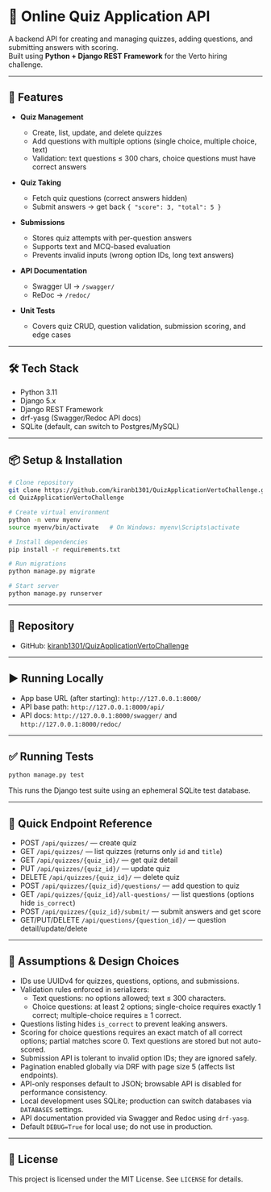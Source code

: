 # 🎯 Online Quiz Application API

A backend API for creating and managing quizzes, adding questions, and submitting answers with scoring.  
Built using **Python + Django REST Framework** for the Verto hiring challenge.

---

## 🚀 Features

- **Quiz Management**
  - Create, list, update, and delete quizzes
  - Add questions with multiple options (single choice, multiple choice, text)
  - Validation: text questions ≤ 300 chars, choice questions must have correct answers

- **Quiz Taking**
  - Fetch quiz questions (correct answers hidden)
  - Submit answers → get back `{ "score": 3, "total": 5 }`

- **Submissions**
  - Stores quiz attempts with per-question answers
  - Supports text and MCQ-based evaluation
  - Prevents invalid inputs (wrong option IDs, long text answers)

- **API Documentation**
  - Swagger UI → `/swagger/`
  - ReDoc → `/redoc/`

- **Unit Tests**
  - Covers quiz CRUD, question validation, submission scoring, and edge cases

---

## 🛠️ Tech Stack

- Python 3.11
- Django 5.x
- Django REST Framework
- drf-yasg (Swagger/Redoc API docs)
- SQLite (default, can switch to Postgres/MySQL)

---

## 📦 Setup & Installation

```bash
# Clone repository
git clone https://github.com/kiranb1301/QuizApplicationVertoChallenge.git
cd QuizApplicationVertoChallenge

# Create virtual environment
python -m venv myenv
source myenv/bin/activate   # On Windows: myenv\Scripts\activate

# Install dependencies
pip install -r requirements.txt

# Run migrations
python manage.py migrate

# Start server
python manage.py runserver
```

---

## 🔗 Repository

- GitHub: [kiranb1301/QuizApplicationVertoChallenge](https://github.com/kiranb1301/QuizApplicationVertoChallenge)

---

## ▶️ Running Locally

- App base URL (after starting): `http://127.0.0.1:8000/`
- API base path: `http://127.0.0.1:8000/api/`
- API docs: `http://127.0.0.1:8000/swagger/` and `http://127.0.0.1:8000/redoc/`

---

## ✅ Running Tests

```bash
python manage.py test
```

This runs the Django test suite using an ephemeral SQLite test database.

---

## 🔌 Quick Endpoint Reference

- POST `/api/quizzes/` — create quiz
- GET `/api/quizzes/` — list quizzes (returns only `id` and `title`)
- GET `/api/quizzes/{quiz_id}/` — get quiz detail
- PUT `/api/quizzes/{quiz_id}/` — update quiz
- DELETE `/api/quizzes/{quiz_id}/` — delete quiz
- POST `/api/quizzes/{quiz_id}/questions/` — add question to quiz
- GET `/api/quizzes/{quiz_id}/all-questions/` — list questions (options hide `is_correct`)
- POST `/api/quizzes/{quiz_id}/submit/` — submit answers and get score
- GET/PUT/DELETE `/api/questions/{question_id}/` — question detail/update/delete

---

## 🧠 Assumptions & Design Choices

- IDs use UUIDv4 for quizzes, questions, options, and submissions.
- Validation rules enforced in serializers:
  - Text questions: no options allowed; text ≤ 300 characters.
  - Choice questions: at least 2 options; single-choice requires exactly 1 correct; multiple-choice requires ≥ 1 correct.
- Questions listing hides `is_correct` to prevent leaking answers.
- Scoring for choice questions requires an exact match of all correct options; partial matches score 0. Text questions are stored but not auto-scored.
- Submission API is tolerant to invalid option IDs; they are ignored safely.
- Pagination enabled globally via DRF with page size 5 (affects list endpoints).
- API-only responses default to JSON; browsable API is disabled for performance consistency.
- Local development uses SQLite; production can switch databases via `DATABASES` settings.
- API documentation provided via Swagger and Redoc using `drf-yasg`.
- Default `DEBUG=True` for local use; do not use in production.

---

## 📄 License

This project is licensed under the MIT License. See `LICENSE` for details.

